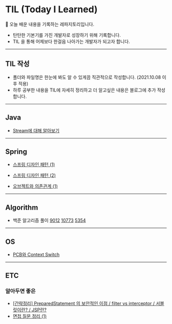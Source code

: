 # **TIL (Today I Learned)** 
   📝 오늘 배운 내용을 기록하는 레파지토리입니다. 

* 탄탄한 기본기를 가진 개발자로 성장하기 위해 기록합니다.
* TIL 을 통해 어제보다 한걸음 나아가는 개발자가 되고자 합니다.


* * * 

## **TIL 작성**
* 폴더와 파일명은 한눈에 봐도 알 수 있게끔 직관적으로 작성합니다. (2021.10.08 이후 적용)
* 하루 공부한 내용을 TIL에 자세히 정리하고 더 알고싶은 내용은 블로그에 추가 작성합니다.


* * * 
## **Java**
 * <a href = "https://github.com/yeoonjae/TIL/blob/main/Java/20211003.md">Stream에 대해 알아보기</a>


* * *
## **Spring**
* <a href = "https://github.com/yeoonjae/TLD/blob/main/Spring/20210930.md">스프링 디자인 패턴 (1)</a>

* <a href = "https://github.com/yeoonjae/TIL/blob/main/Spring/20211001.md">스프링 디자인 패턴 (2)</a>
* <a href = "https://github.com/yeoonjae/TIL/blob/main/Spring/오브젝트와_의존관계.md">오브젝트와 의존관계 (1)</a> 

* * *
## **Algorithm**
* 백준 알고리즘 풀이 <a href="https://github.com/yeoonjae/TIL/blob/main/Algorithm/괄호.md">9012</a> <a href="https://github.com/yeoonjae/TIL/blob/main/Algorithm/제로.md">10773</a> <a href="https://github.com/yeoonjae/TIL/blob/main/Algorithm/J%EB%B0%95%EC%8A%A4.md">5354</a>

* * *
## **OS**
*  <a href="https://github.com/yeoonjae/TIL/blob/main/OS/20211005.md">PCB와 Context Switch</a>

* * * 
## **ETC**
### 알아두면 좋은 
* <a href = "https://github.com/yeoonjae/TLD/blob/main/ETC/20210928.md">[간략정리] PreparedStatement 의 보안적인 이점 / filter vs interceptor / 서블릿이란? / JSP란? </a>
* <a href = "https://github.com/yeoonjae/TLD/blob/main/ETC/면접_질문_정리_1.md">면접 질문 정리 (1) </a>